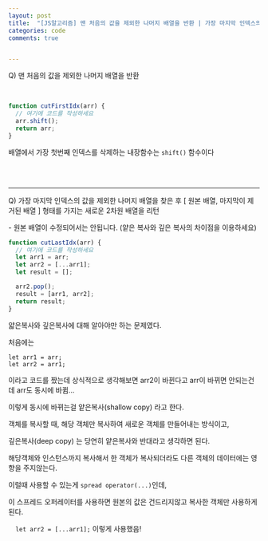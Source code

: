 ```yaml
---
layout: post
title:  "[JS알고리즘] 맨 처음의 값을 제외한 나머지 배열을 반환 | 가장 마지막 인덱스의 값을 제외한 나머지 배열"
categories: code 
comments: true


---
```




Q) 맨 처음의 값을 제외한 나머지 배열을 반환

<br>

~~~javascript
function cutFirstIdx(arr) {
  // 여기에 코드를 작성하세요
  arr.shift();
  return arr;
}
~~~

배열에서 가장 첫번째 인덱스를 삭제하는 내장함수는 `shift()` 함수이다

<br>

<br>

---



Q) 가장 마지막 인덱스의 값을 제외한 나머지 배열을 찾은 후 [ 원본 배열, 마지막이 제거된 배열 ] 형태를 가지는 새로운 2차원 배열을 리턴

\- 원본 배열이 수정되어서는 안됩니다. (얕은 복사와 깊은 복사의 차이점을 이용하세요)

~~~javascript
function cutLastIdx(arr) {
  // 여기에 코드를 작성하세요
  let arr1 = arr;
  let arr2 = [...arr1];
  let result = [];

  arr2.pop();
  result = [arr1, arr2];
  return result;
}
~~~



얇은복사와 깊은복사에 대해 알아야만 하는 문제였다.

처음에는

~~~
let arr1 = arr;
let arr2 = arr1;
~~~

이라고 코드를 짰는데 상식적으로 생각해보면 arr2이 바뀐다고 arr이 바뀌면 안되는건데 arr도 동시에 바뀜...

이렇게 동시에 바뀌는걸 얕은복사(shallow copy) 라고 한다.

객체를 복사할 때, 해당 객체만 복사하여 새로운 객체를 만들어내는 방식이고,

깊은복사(deep copy) 는 당연히 얕은복사와 반대라고 생각하면 된다.

해당객체와 인스턴스까지 복사해서 한 객체가 복사되더라도 다른 객체의 데이터에는 영향을 주지않는다.

이럴때 사용할 수 있는게 `spread operator(...)`인데,

이 스프레드 오퍼레이터를 사용하면 원본의 값은 건드리지않고 복사한 객체만 사용하게 된다.

`  let arr2 = [...arr1];` 이렇게 사용했음!
